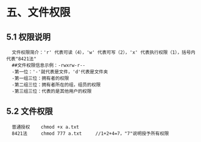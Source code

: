 # 五、文件权限

## 5.1 权限说明

```
  文件权限简介：'r' 代表可读（4），'w' 代表可写（2），'x' 代表执行权限（1），括号内代表"8421法"
  ##文件权限信息示例：-rwxrw-r--
  -第一位：'-'就代表是文件，'d'代表是文件夹
  -第一组三位：拥有者的权限
  -第二组三位：拥有者所在的组，组员的权限
  -第三组三位：代表的是其他用户的权限

```

## 5.2 文件权限

```
  普通授权    chmod +x a.txt    
  8421法     chmod 777 a.txt     //1+2+4=7，"7"说明授予所有权限

```
